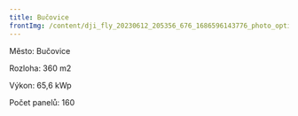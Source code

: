 ```yaml
---
title: Bučovice
frontImg: /content/dji_fly_20230612_205356_676_1686596143776_photo_optimized-1-min.jpeg
---
```

Město: Bučovice

Rozloha: 360 m2

Výkon: 65,6 kWp

Počet panelů: 160
